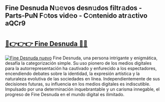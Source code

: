 ## Fine Desnuda N𝚞𝚎vos desn𝚞dos filtr𝚊dos - Parts-PuN F𝚘tos vid𝚎o - C𝚘ntenido atr𝚊ctivo aQCr9

# <h2><a href="http://mb8yxj.tromn.icu/?c=Fine+Desnuda">🔗👉👉👉 Fine Desnuda 🔗🔗</a></h2>

[![Fine Desnuda nuevo](https://i.imgur.com/pEAQMta.gif)](http://mb8yxj.tromn.icu/?c=Fine+Desnuda)
Fine Desnuda, una persona intrigante y enigmática, desafía la categorización simple. Su uso pionero de los medios digitales para la autorrepresentación ha cautivado y enfurecido a los espectadores, encendiendo debates sobre la identidad, la expresión artística y la naturaleza evolutiva de las sociedades en línea. Independientemente de sus decisiones futuras, su influencia en los medios digitales es indiscutible. Impulsado por una determinación inquebrantable y un carisma innegable, el progreso de Fine Desnuda en el mundo digital es ilimitado.
